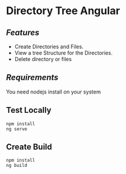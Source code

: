 # Directory Tree Angular

## _Features_

- Create Directories and Files.
- View a tree Structure for the Directories.
- Delete directory or files

## _Requirements_
You need nodejs install on your system

## Test Locally
```
npm install
ng serve
```

## Create Build
```
npm install
ng build
```
